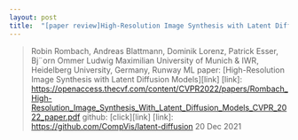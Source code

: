 ```yaml
---
layout: post
title:  "[paper review]High-Resolution Image Synthesis with Latent Diffusion Models"
---
```


> Robin Rombach, Andreas Blattmann, Dominik Lorenz, Patrick Esser, Bj¨orn Ommer
> Ludwig Maximilian University of Munich & IWR, Heidelberg University, Germany, Runway ML
> paper: [High-Resolution Image Synthesis with Latent Diffusion Models][link]
> [link]: https://openaccess.thecvf.com/content/CVPR2022/papers/Rombach_High-Resolution_Image_Synthesis_With_Latent_Diffusion_Models_CVPR_2022_paper.pdf
> github: [click][link]
> [link]: https://github.com/CompVis/latent-diffusion
> 20 Dec 2021
